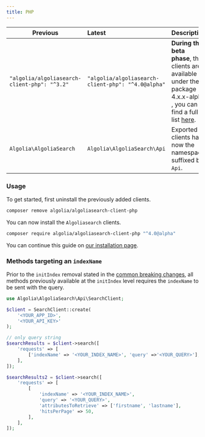 ```yaml
---
title: PHP
---
```


| Previous             | Latest                                 | Description                                                                                                                                                                                                               |
| -------------------- | :------------------------------------- | :------------------------------------------------------------------------------------------------------------------------------------------------------------------------------------------------------------------------ |
| `"algolia/algoliasearch-client-php": "^3.2"`           | `"algolia/algoliasearch-client-php": "^4.0@alpha"`  | **During the beta phase**, the clients are available under the package 4.x.x-alpha , you can find a full list [here](https://packagist.org/packages/algolia/algoliasearch-client-php).      |
| `Algolia\AlgoliaSearch`             | `Algolia\AlgoliaSearch\Api`                         | Exported clients have now the namespace suffixed by `Api`.                                                                                                                                                                                |

### Usage

To get started, first uninstall the previously added clients.

```bash
composer remove algolia/algoliasearch-client-php
```

You can now install the `Algoliasearch` clients.

```bash
composer require algolia/algoliasearch-client-php "^4.0@alpha"
```

You can continue this guide on [our installation page](/docs/clients/installation).

### Methods targeting an `indexName`

Prior to the `initIndex` removal stated in the [common breaking changes](/docs/clients/migration-guides/#common-breaking-changes), all methods previously available at the `initIndex` level requires the `indexName` to be sent with the query.

```php
use Algolia\AlgoliaSearch\Api\SearchClient;

$client = SearchClient::create(
    '<YOUR_APP_ID>',
    '<YOUR_API_KEY>'
);

// only query string
$searchResults = $client->search([
    'requests' => [
        ['indexName' => '<YOUR_INDEX_NAME>', 'query' =>'<YOUR_QUERY>'],
    ],
]);

$searchResults2 = $client->search([
    'requests' => [
        [
            'indexName' => '<YOUR_INDEX_NAME>', 
            'query' => '<YOUR_QUERY>',
            'attributesToRetrieve' => ['firstname', 'lastname'],
            'hitsPerPage' => 50,
        ],
    ],
]);
```
